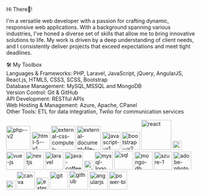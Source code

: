 
Hi There👋!    

I'm a versatile web developer with a passion for crafting dynamic, responsive web applications. With a background spanning various industries, I've honed a diverse set of skills that allow me to bring innovative solutions to life. My work is driven by a deep understanding of client needs, and I consistently deliver projects that exceed expectations and meet tight deadlines.  

🛠 My Toolbox  
    Languages & Frameworks: PHP, Laravel, JavaScript, jQuery, AngularJS, React.js, HTML5, CSS3, SCSS, Bootstrap  
    Database Management: MySQL,MSSQL and MongoDB  
    Version Control: Git & GitHub  
    API Development: RESTful APIs  
    Web Hosting & Management: Azure, Apache, CPanel  
    Other Tools: ETL for data integration, Twilio for communication services  

 <img width="64" height="64" src="https://img.icons8.com/nolan/64/php--v2.png" alt="php--v2"/>  <img width="48" height="48" src="https://img.icons8.com/color/48/html-5--v1.png" alt="html-5--v1"/>
                                    <img width="64" height="64" src="https://img.icons8.com/external-flaticons-lineal-color-flat-icons/64/external-css-computer-science-flaticons-lineal-color-flat-icons.png" alt="external-css-computer-science-flaticons-lineal-color-flat-icons"/>
                              <img width="64" height="64" src="https://img.icons8.com/external-creatype-filed-outline-colourcreatype/64/external-document-file-extension-web-format-file-creatype-filed-outline-colourcreatype-8.png" alt="external-document-file-extension-web-format-file-creatype-filed-outline-colourcreatype-8"/>
                                <img width="48" height="48" src="https://img.icons8.com/color/48/javascript--v1.png" alt="javascript--v1"/>
                                <img width="48" height="48" src="https://img.icons8.com/color/48/bootstrap--v2.png" alt="bootstrap--v2"/>
                                <img width="80" height="80" src="https://img.icons8.com/dotty/80/react.png" alt="react"/>
                                <img width="24" height="24" src="https://img.icons8.com/external-tal-revivo-color-tal-revivo/24/external-jquery-is-a-javascript-library-designed-to-simplify-html-logo-color-tal-revivo.png" alt="external-jquery-is-a-javascript-library-designed-to-simplify-html-logo-color-tal-revivo"/>
                                <img width="48" height="48" src="https://img.icons8.com/color/48/vue-js.png" alt="vue-js"/>
                                <img width="48" height="48" src="https://img.icons8.com/color/48/nextjs.png" alt="nextjs"/>
                                <img width="48" height="48" src="https://img.icons8.com/fluency/48/laravel.png" alt="laravel"/>
                                <img width="48" height="48" src="https://img.icons8.com/fluency/48/java-coffee-cup-logo.png" alt="java-coffee-cup-logo"/>
                                <img width="24" height="24" src="https://img.icons8.com/material-outlined/24/api-settings.png" alt="api-settings"/>
                                <img width="48" height="48" src="https://img.icons8.com/color/48/mysql-logo.png" alt="mysql-logo"/>
                                <img width="50" height="50" src="https://img.icons8.com/ios/50/sql.png" alt="sql"/>
                                <img width="48" height="48" src="https://img.icons8.com/color/48/mongo-db.png" alt="mongo-db"/>
                                <img width="48" height="48" src="https://img.icons8.com/fluency/48/azure-1.png" alt="azure-1"/>
                                <img width="48" height="48" src="https://img.icons8.com/fluency/48/adobe-photoshop.png" alt="adobe-photoshop"/>
                                <img width="24" height="24" src="https://img.icons8.com/external-tal-revivo-shadow-tal-revivo/24/external-figma-a-better-way-to-design-and-gather-feedback-all-in-one-place-logo-shadow-tal-revivo.png" alt="external-figma-a-better-way-to-design-and-gather-feedback-all-in-one-place-logo-shadow-tal-revivo"/>
                                <img width="48" height="48" src="https://img.icons8.com/fluency/48/canva.png" alt="canva"/>
                                <img width="32" height="32" src="https://img.icons8.com/external-outline-black-m-oki-orlando/32/external-etl-data-engineering-outline-outline-black-m-oki-orlando.png" alt="external-etl-data-engineering-outline-outline-black-m-oki-orlando"/>
                                <img width="48" height="48" src="https://img.icons8.com/color/48/git.png" alt="git"/>
                                <img width="50" height="50" src="https://img.icons8.com/ios-filled/50/github.png" alt="github"/>
                                <img width="48" height="48" src="https://img.icons8.com/color/48/angularjs.png" alt="angularjs"/>
                                <img width="48" height="48" src="https://img.icons8.com/color/48/power-bi.png" alt="power-bi"/>

